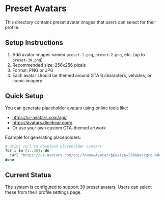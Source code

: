 # Preset Avatars

This directory contains preset avatar images that users can select for their profile.

## Setup Instructions

1. Add avatar images named `preset-1.png`, `preset-2.png`, etc. (up to `preset-30.png`)
2. Recommended size: 256x256 pixels
3. Format: PNG or JPG
4. Each avatar should be themed around GTA 6 characters, vehicles, or iconic imagery

## Quick Setup

You can generate placeholder avatars using online tools like:
- https://ui-avatars.com/api/
- https://avatars.dicebear.com/
- Or use your own custom GTA-themed artwork

Example for generating placeholders:
```bash
# Using curl to download placeholder avatars
for i in {1..30}; do
  curl "https://ui-avatars.com/api/?name=Avatar+$i&size=256&background=random&color=fff" -o "preset-$i.png"
done
```

## Current Status

The system is configured to support 30 preset avatars. Users can select these from their profile settings page.
